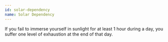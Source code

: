 ```yaml
---
id: solar-dependency
name: Solar Dependency
---
```

If you fail to immerse yourself in sunlight for at least 1 hour during a day, you suffer one level of exhaustion at the end of that day.